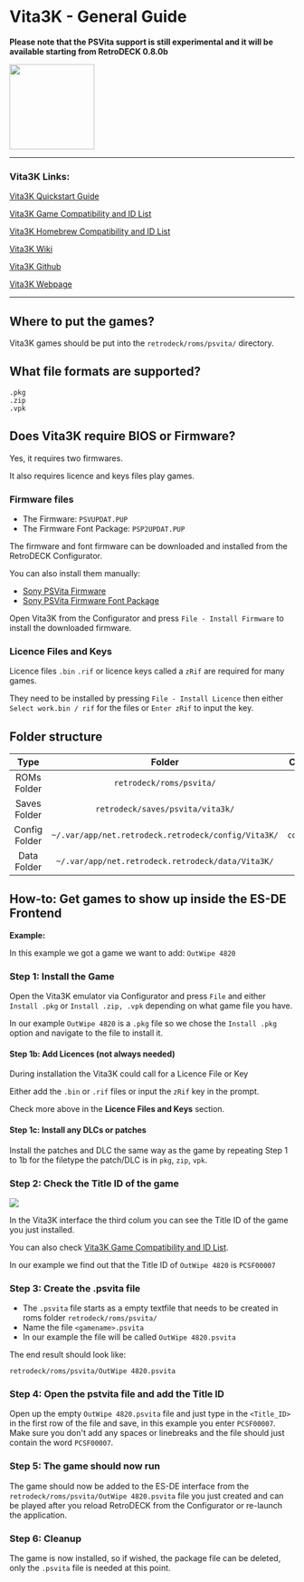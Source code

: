 # Vita3K - General Guide

**Please note that the PSVita support is still experimental and it will be available starting from RetroDECK 0.8.0b**

<img src="../../../wiki_images/logos/vita3k-logo.png" width="150">

---

### Vita3K Links:
[Vita3K Quickstart Guide](https://vita3k.org/quickstart.html)

[Vita3K Game Compatibility and ID List](https://vita3k.org/compatibility.html?lang=en)

[Vita3K Homebrew Compatibility and ID List](https://vita3k.org/compatibility-homebrew.html)

[Vita3K Wiki](https://github.com/Vita3K/Vita3K/wiki)

[Vita3K Github](https://github.com/Vita3K/Vita3K)

[Vita3K Webpage](https://vita3k.org/)

---

## Where to put the games?

Vita3K games should be put into the `retrodeck/roms/psvita/` directory.

## What file formats are supported?

```
.pkg
.zip
.vpk
```

## Does Vita3K require BIOS or Firmware?

Yes, it requires two firmwares. 

It also requires licence and keys files play games.

### Firmware files

- The Firmware: `PSVUPDAT.PUP`
- The Firmware Font Package: `PSP2UPDAT.PUP`

The firmware and font firmware can be downloaded and installed from the RetroDECK Configurator.

You can also install them manually:

- [Sony PSVita Firmware](https://www.playstation.com/en-us/support/hardware/psvita/system-software/)
- [Sony PSVita Firmware Font Package](https://dus01.psp2.update.playstation.net/update/psp2/image/2022_0209/sd_59dcf059d3328fb67be7e51f8aa33418/PSP2UPDAT.PUP?dest=usand)

Open Vita3K from the Configurator and press `File - Install Firmware` to install the downloaded firmware.

### Licence Files and Keys

Licence files `.bin` `.rif` or licence keys called a `zRif` are required for many games.

They need to be installed by pressing `File - Install Licence` then either `Select work.bin / rif` for the files or `Enter zRif` to input the key.

## Folder structure

| Type    | Folder                 |          Comment     | 
|  :---:  | :---:                  |             :---:     |
| ROMs Folder |`retrodeck/roms/psvita/` |                               |  
| Saves Folder |`retrodeck/saves/psvita/vita3k/` |                               |                             |  
| Config Folder |`~/.var/app/net.retrodeck.retrodeck/config/Vita3K/`         | `config.yml` |
| Data Folder |`~/.var/app/net.retrodeck.retrodeck/data/Vita3K/`         | |

## How-to: Get games to show up inside the ES-DE Frontend

**Example:** <br>

In this example we got a game we want to add: `OutWipe 4820`

### Step 1: Install the Game

Open the Vita3K emulator via Configurator and press `File` and either `Install .pkg` or `Install .zip, .vpk` depending on what game file you have.

In our example `OutWipe 4820` is a `.pkg` file so we chose the `Install .pkg` option and navigate to the file to install it.

#### Step 1b: Add Licences (not always needed)

During installation the Vita3K could call for a Licence File or Key

Either add the `.bin` or `.rif` files or input the `zRif` key in the prompt.

Check more above in the **Licence Files and Keys** section.

#### Step 1c: Install any DLCs or patches

Install the patches and DLC the same way as the game by repeating Step 1 to 1b for the filetype the patch/DLC is in `pkg`, `zip`, `vpk`.

### Step 2: Check the Title ID of the game

<img src="../../../wiki_images/emulators/vita3k/vita3k-titleid.png">

In the Vita3K interface the third colum you can see the Title ID of the game you just installed. 

You can also check [Vita3K Game Compatibility and ID List](https://vita3k.org/compatibility.html?lang=en).

In our example we find out that the Title ID of `OutWipe 4820` is `PCSF00007`

### Step 3: Create the .psvita file

- The `.psvita` file starts as a empty textfile that needs to be created in roms folder `retrodeck/roms/psvita/`
- Name the file `<gamename>.psvita`
- In our example the file will be called `OutWipe 4820.psvita`

The end result should look like:

`retrodeck/roms/psvita/OutWipe 4820.psvita`

### Step 4: Open the pstvita file and add the Title ID

Open up the empty `OutWipe 4820.psvita` file and just type in the `<Title_ID>` in the first row of the file and save, in this example you enter `PCSF00007`.<br>
Make sure you don't add any spaces or linebreaks and the file should just contain the word `PCSF00007`.

### Step 5: The game should now run

The game should now be added to the ES-DE interface from the `retrodeck/roms/psvita/OutWipe 4820.psvita` file you just created and can be played after you reload RetroDECK from the Configurator or re-launch the application.

### Step 6: Cleanup

The game is now installed, so if wished, the package file can be deleted, only the `.psvita` file is needed at this point.
